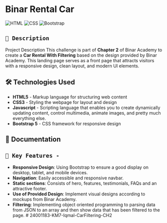 # Binar Rental Car

![HTML](https://img.shields.io/badge/HTML5-E34F26?style=for-the-badge&logo=html5&logoColor=white)
![CSS](https://img.shields.io/badge/CSS3-1572B6?style=for-the-badge&logo=css3&logoColor=white)
![Bootstrap](https://img.shields.io/badge/Bootstrap-563D7C?style=for-the-badge&logo=bootstrap&logoColor=white)

## `🚀 Description`

Project Description This challenge is part of **Chapter 2** of Binar Academy to create a **Car Rental With Filtering** based on the design provided by Binar Academy. This landing page serves as a front page that attracts visitors with a responsive design, clean layout, and modern UI elements.

## 🛠️ Technologies Used

- **HTML5** - Markup language for structuring web content
- **CSS3** - Styling the webpage for layout and design
- **Javascript** - Scripting language that enables you to create dynamically updating content, control multimedia, animate images, and pretty much everything else.
- **Bootstrap 5** - CSS framework for responsive design

## 🎨 Documentation

## `🎨 Key Features -`

- **Responsive Design**: Using Bootstrap to ensure a good display on desktop, tablet, and mobile devices.
- **Navigation**: Easily accessible and responsive navbar.
- **Static sections**: Consists of hero, features, testimonials, FAQs and an attractive footer.
- **Use of Provided Design**: Implement visual designs according to mockups from Binar Academy.
- **Filtering**: Implementing object oriented programming to parsing data from JSON to an array and then show data that has been filtered to the page.
#   2 4 0 0 1 1 8 3 - K M 7 - I q m a l - C a r F i l t e r i n g - C H 2  
 